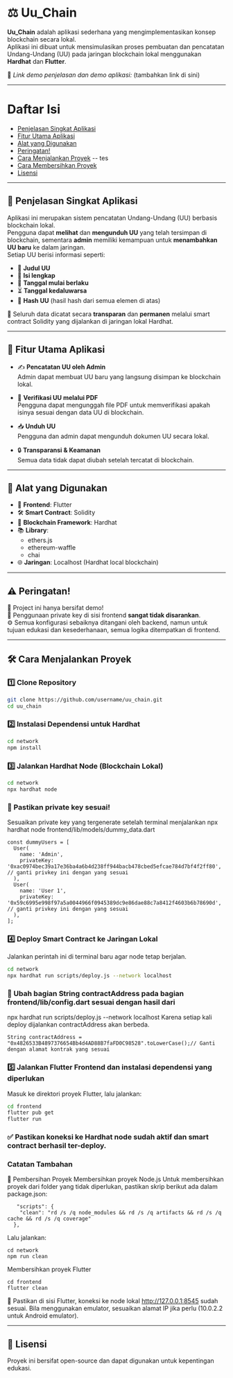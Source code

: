 

# ⚖️ Uu_Chain

**Uu_Chain** adalah aplikasi sederhana yang mengimplementasikan konsep blockchain secara lokal.  
Aplikasi ini dibuat untuk mensimulasikan proses pembuatan dan pencatatan Undang-Undang (UU) pada jaringan blockchain lokal menggunakan **Hardhat** dan **Flutter**.

🎥 *Link demo penjelasan dan demo aplikasi:* (tambahkan link di sini)

---

# Daftar Isi
- [Penjelasan Singkat Aplikasi](#penjelasan-singkat-aplikasi)
- [Fitur Utama Aplikasi](#fitur-utama-aplikasi)
- [Alat yang Digunakan](#alat-yang-digunakan)
- [Peringatan!](#peringatan)
- [Cara Menjalankan Proyek](#cara-menjalankan-proyek)
  -- tes
- [Cara Membersihkan Proyek](#cara-membersihkan-proyek)
- [Lisensi](#lisensi)

---

<a name="penjelasan-singkat-aplikasi"></a>
## 🧾 Penjelasan Singkat Aplikasi

Aplikasi ini merupakan sistem pencatatan Undang-Undang (UU) berbasis blockchain lokal.  
Pengguna dapat **melihat** dan **mengunduh UU** yang telah tersimpan di blockchain, sementara **admin** memiliki kemampuan untuk **menambahkan UU baru** ke dalam jaringan.  
Setiap UU berisi informasi seperti:

- 📘 **Judul UU**  
- 📄 **Isi lengkap**  
- 📅 **Tanggal mulai berlaku**  
- ⏳ **Tanggal kedaluwarsa**  
- 🧬 **Hash UU** (hasil hash dari semua elemen di atas)

🔐 Seluruh data dicatat secara **transparan** dan **permanen** melalui smart contract Solidity yang dijalankan di jaringan lokal Hardhat.

---

<a name="fitur-utama-aplikasi"></a>
## 🚀 Fitur Utama Aplikasi

- ✍️ **Pencatatan UU oleh Admin**  
  Admin dapat membuat UU baru yang langsung disimpan ke blockchain lokal.

- 🧾 **Verifikasi UU melalui PDF**  
  Pengguna dapat mengunggah file PDF untuk memverifikasi apakah isinya sesuai dengan data UU di blockchain.

- 📥 **Unduh UU**  
  Pengguna dan admin dapat mengunduh dokumen UU secara lokal.

- 🔒 **Transparansi & Keamanan**  
  Semua data tidak dapat diubah setelah tercatat di blockchain.

---

<a name="alat-yang-digunakan"></a>
## 🧰 Alat yang Digunakan

- 🎯 **Frontend**: Flutter  
- 🛠️ **Smart Contract**: Solidity  
- 🔗 **Blockchain Framework**: Hardhat  
- 📚 **Library**:  
  - ethers.js  
  - ethereum-waffle  
  - chai  
- 🌐 **Jaringan**: Localhost (Hardhat local blockchain)

---

<a name="peringatan"></a>
## ⚠️ Peringatan!

🚧 Project ini hanya bersifat demo!  
🔐 Penggunaan private key di sisi frontend **sangat tidak disarankan**.  
⚙️ Semua konfigurasi sebaiknya ditangani oleh backend, namun untuk tujuan edukasi dan kesederhanaan, semua logika ditempatkan di frontend.

---

<a name="cara-menjalankan-project"></a>
## 🛠️ Cara Menjalankan Proyek

### 1️⃣ Clone Repository
```bash
git clone https://github.com/username/uu_chain.git
cd uu_chain
```

### 2️⃣ Instalasi Dependensi untuk Hardhat
```bash
cd network
npm install
```
### 3️⃣ Jalankan Hardhat Node (Blockchain Lokal)
```bash
cd network
npx hardhat node
```
### 🔑 Pastikan private key sesuai!
Sesuaikan private key yang tergenerate setelah terminal menjalankan npx hardhat node
frontend/lib/models/dummy_data.dart
```
const dummyUsers = [
  User(
    name: 'Admin',
    privateKey: '0xac0974bec39a17e36ba4a6b4d238ff944bacb478cbed5efcae784d7bf4f2ff80', // ganti privkey ini dengan yang sesuai
  ),
  User(
    name: 'User 1',
    privateKey: '0x59c6995e998f97a5a0044966f0945389dc9e86dae88c7a8412f4603b6b78690d', // ganti privkey ini dengan yang sesuai
  ),
];

```

### 4️⃣ Deploy Smart Contract ke Jaringan Lokal
Jalankan perintah ini di terminal baru agar node tetap berjalan.
```bash
cd network
npx hardhat run scripts/deploy.js --network localhost
```
### 📍 Ubah bagian String contractAddress pada bagian frontend/lib/config.dart sesuai dengan hasil dari 
  npx hardhat run scripts/deploy.js --network localhost
  Karena setiap kali deploy dijalankan contractAddress akan berbeda.
```
String contractAddress = "0x4826533B4897376654Bb4d4AD88B7faFD0C98528".toLowerCase();// Ganti dengan alamat kontrak yang sesuai
```
 
### 5️⃣ Jalankan Flutter Frontend dan instalasi dependensi yang diperlukan
Masuk ke direktori proyek Flutter, lalu jalankan:
```bash
cd frontend
flutter pub get
flutter run
```
### ✅ Pastikan koneksi ke Hardhat node sudah aktif dan smart contract berhasil ter-deploy.

### Catatan Tambahan
<a name="cara-membersihkan-proyek"></a>
🧹 Pembersihan Proyek
Membersihkan proyek Node.js
Untuk membersihkan proyek dari folder yang tidak diperlukan, pastikan skrip berikut ada dalam package.json:
```
   "scripts": {
    "clean": "rd /s /q node_modules && rd /s /q artifacts && rd /s /q cache && rd /s /q coverage"
  },
```
Lalu jalankan:

```
cd network
npm run clean
```
Membersihkan proyek Flutter
```
cd frontend
flutter clean
```
📡 Pastikan di sisi Flutter, koneksi ke node lokal http://127.0.0.1:8545 sudah sesuai. Bila menggunakan emulator, sesuaikan alamat IP jika perlu (10.0.2.2 untuk Android emulator).

---

<a name="lisensi"></a>
## 📄 Lisensi
Proyek ini bersifat open-source dan dapat digunakan untuk kepentingan edukasi.

